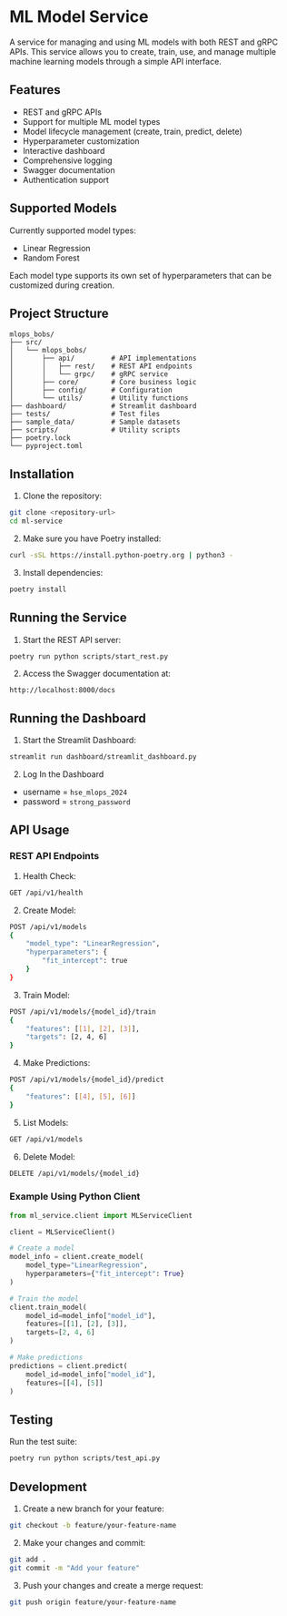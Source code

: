 # ML Model Service

A service for managing and using ML models with both REST and gRPC APIs. This service allows you to create, train, use, and manage multiple machine learning models through a simple API interface.

## Features

- REST and gRPC APIs
- Support for multiple ML model types
- Model lifecycle management (create, train, predict, delete)
- Hyperparameter customization
- Interactive dashboard
- Comprehensive logging
- Swagger documentation
- Authentication support

## Supported Models

Currently supported model types:
- Linear Regression
- Random Forest

Each model type supports its own set of hyperparameters that can be customized during creation.

## Project Structure

```
mlops_bobs/
├── src/
│   └── mlops_bobs/      
│       ├── api/         # API implementations
│       │   ├── rest/    # REST API endpoints
│       │   └── grpc/    # gRPC service
│       ├── core/        # Core business logic
│       ├── config/      # Configuration
│       └── utils/       # Utility functions
├── dashboard/           # Streamlit dashboard
├── tests/               # Test files
├── sample_data/         # Sample datasets
├── scripts/             # Utility scripts
├── poetry.lock         
└── pyproject.toml      
```

## Installation

1. Clone the repository:
```bash
git clone <repository-url>
cd ml-service
```

2. Make sure you have Poetry installed:
```bash
curl -sSL https://install.python-poetry.org | python3 -
```

3. Install dependencies:
```bash
poetry install
```

## Running the Service

1. Start the REST API server:
```bash
poetry run python scripts/start_rest.py
```

2. Access the Swagger documentation at:
```
http://localhost:8000/docs
```

## Running the Dashboard

1.  Start the Streamlit Dashboard:
```bash
streamlit run dashboard/streamlit_dashboard.py
```

2.  Log In the Dashboard
- username = `hse_mlops_2024`
- password = `strong_password`

## API Usage

### REST API Endpoints

1. Health Check:
```bash
GET /api/v1/health
```

2. Create Model:
```bash
POST /api/v1/models
{
    "model_type": "LinearRegression",
    "hyperparameters": {
        "fit_intercept": true
    }
}
```

3. Train Model:
```bash
POST /api/v1/models/{model_id}/train
{
    "features": [[1], [2], [3]],
    "targets": [2, 4, 6]
}
```

4. Make Predictions:
```bash
POST /api/v1/models/{model_id}/predict
{
    "features": [[4], [5], [6]]
}
```

5. List Models:
```bash
GET /api/v1/models
```

6. Delete Model:
```bash
DELETE /api/v1/models/{model_id}
```

### Example Using Python Client

```python
from ml_service.client import MLServiceClient

client = MLServiceClient()

# Create a model
model_info = client.create_model(
    model_type="LinearRegression",
    hyperparameters={"fit_intercept": True}
)

# Train the model
client.train_model(
    model_id=model_info["model_id"],
    features=[[1], [2], [3]],
    targets=[2, 4, 6]
)

# Make predictions
predictions = client.predict(
    model_id=model_info["model_id"],
    features=[[4], [5]]
)
```

## Testing

Run the test suite:
```bash
poetry run python scripts/test_api.py
```

## Development

1. Create a new branch for your feature:
```bash
git checkout -b feature/your-feature-name
```

2. Make your changes and commit:
```bash
git add .
git commit -m "Add your feature"
```

3. Push your changes and create a merge request:
```bash
git push origin feature/your-feature-name
```